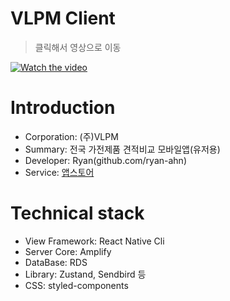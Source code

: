 # VLPM Client
> 클릭해서 영상으로 이동

[![Watch the video](https://platform-client-release.s3.ap-northeast-2.amazonaws.com/temp/vlpm.png)](https://youtu.be/-XkDzxSvvK8)

# Introduction

- Corporation: (주)VLPM
- Summary: 전국 가전제품 견적비교 모바일앱(유저용)
- Developer: Ryan(github.com/ryan-ahn)
- Service: [앱스토어](https://play.google.com/store/apps/details?id=com.vlpmclientsrelease&hl=ko-KR)

# Technical stack

- View Framework: React Native Cli
- Server Core: Amplify
- DataBase: RDS
- Library: Zustand, Sendbird 등
- CSS: styled-components
